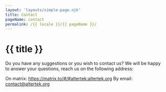 ```yaml
---
layout: 'layouts/simple-page.njk'
title: Contact
pageName: contact
permalink: /{{ locale }}/{{ pageName }}/
---
```


# {{ title }}

Do you have any suggestions or you wish to contact us?
We will be happy to answer your questions, reach us on the following address:

On matrix: <https://matrix.to/#/#altertek:altertek.org>
By email: <contact@altertek.org>
